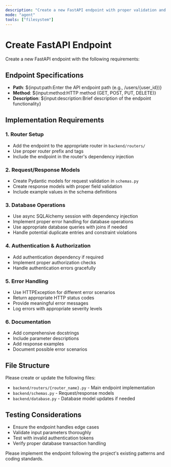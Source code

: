 ```yaml
---
description: "Create a new FastAPI endpoint with proper validation and error handling"
mode: "agent"
tools: ["filesystem"]
---
```


# Create FastAPI Endpoint

Create a new FastAPI endpoint with the following requirements:

## Endpoint Specifications
- **Path**: ${input:path:Enter the API endpoint path (e.g., /users/{user_id})}
- **Method**: ${input:method:HTTP method (GET, POST, PUT, DELETE)}
- **Description**: ${input:description:Brief description of the endpoint functionality}

## Implementation Requirements

### 1. Router Setup
- Add the endpoint to the appropriate router in `backend/routers/`
- Use proper router prefix and tags
- Include the endpoint in the router's dependency injection

### 2. Request/Response Models
- Create Pydantic models for request validation in `schemas.py`
- Create response models with proper field validation
- Include example values in the schema definitions

### 3. Database Operations
- Use async SQLAlchemy session with dependency injection
- Implement proper error handling for database operations
- Use appropriate database queries with joins if needed
- Handle potential duplicate entries and constraint violations

### 4. Authentication & Authorization
- Add authentication dependency if required
- Implement proper authorization checks
- Handle authentication errors gracefully

### 5. Error Handling
- Use HTTPException for different error scenarios
- Return appropriate HTTP status codes
- Provide meaningful error messages
- Log errors with appropriate severity levels

### 6. Documentation
- Add comprehensive docstrings
- Include parameter descriptions
- Add response examples
- Document possible error scenarios

## File Structure
Please create or update the following files:
- `backend/routers/{router_name}.py` - Main endpoint implementation
- `backend/schemas.py` - Request/response models
- `backend/database.py` - Database model updates if needed

## Testing Considerations
- Ensure the endpoint handles edge cases
- Validate input parameters thoroughly
- Test with invalid authentication tokens
- Verify proper database transaction handling

Please implement the endpoint following the project's existing patterns and coding standards.
